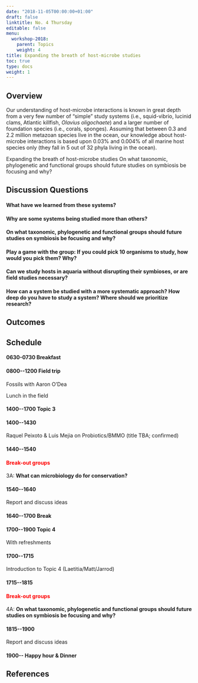 ```yaml
---
date: "2018-11-05T00:00:00+01:00"
draft: false
linktitle: No. 4 Thursday
editable: false
menu:
  workshop-2018:
    parent: Topics
    weight: 4
title: Expanding the breath of host-microbe studies
toc: true
type: docs
weight: 1
---
```


## Overview

Our understanding of host-microbe interactions is known in great depth from a very few number of “simple” study systems (i.e., squid-vibrio, lucinid clams, Atlantic killfish, *Olavius oligochaete*) and a larger number of foundation species (i.e., corals, sponges). Assuming that between 0.3 and 2.2 million metazoan species live in the ocean, our knowledge about host-microbe interactions is based upon 0.03% and 0.004% of all marine host species only (they fall in 5 out of 32 phyla living in the ocean).

Expanding the breath of host-microbe studies
On what taxonomic, phylogenetic and functional groups should future studies on symbiosis be focusing and why?

## Discussion Questions

#### What have we learned from these systems?

#### Why are some systems being studied more than others?

#### On what taxonomic, phylogenetic and functional groups should future studies on symbiosis be focusing and why?

#### Play a game with the group: If you could pick 10 organisms to study, how would you pick them? Why?

#### Can we study hosts in aquaria without disrupting their symbioses, or are field studies necessary?

#### How can a system be studied with a more systematic approach? How deep do you have to study a system? Where should we prioritize research?

## Outcomes


## Schedule

#### 0630-0730 Breakfast

#### 0800--1200 Field trip

Fossils with Aaron O’Dea

Lunch in the field

#### 1400--1700 Topic 3

#### 1400--1430

Raquel Peixoto \& Luis	Mejia on Probiotics/BMMO (title TBA; confirmed)

#### 1440--1540

#### <font color="red">**Break-out groups**</font>

3A: **What can microbiology do for conservation?**

#### 1540--1640

Report and discuss ideas

#### 1640--1700 Break

#### 1700--1900 Topic 4

With refreshments

#### 1700--1715

Introduction to  Topic 4 (Laetitia/Matt/Jarrod)

#### 1715--1815

#### <font color="red">**Break-out groups**</font>

4A: **On what taxonomic, phylogenetic and functional groups should future studies on symbiosis be focusing and why?**

#### 1815--1900

Report and discuss ideas

#### 1900--	Happy hour & Dinner

## References
